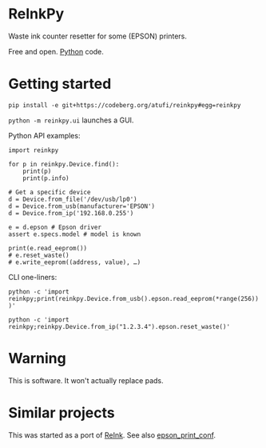 ReInkPy
=======
Waste ink counter resetter for some (EPSON) printers.

Free and open. [Python](https://python.org) code.


# Getting started

```
pip install -e git+https://codeberg.org/atufi/reinkpy#egg=reinkpy
```

`python -m reinkpy.ui` launches a GUI.


Python API examples:

```
import reinkpy

for p in reinkpy.Device.find():
	print(p)
    print(p.info)

# Get a specific device
d = Device.from_file('/dev/usb/lp0')
d = Device.from_usb(manufacturer='EPSON')
d = Device.from_ip('192.168.0.255')

e = d.epson # Epson driver
assert e.specs.model # model is known

print(e.read_eeprom())
# e.reset_waste()
# e.write_eeprom((address, value), …)
```

CLI one-liners:

`python -c 'import reinkpy;print(reinkpy.Device.from_usb().epson.read_eeprom(*range(256)))'`

`python -c 'import reinkpy;reinkpy.Device.from_ip("1.2.3.4").epson.reset_waste()'`


# Warning

This is software. It won't actually replace pads.


# Similar projects

This was started as a port of [ReInk](https://github.com/lion-simba/reink/).
See also [epson_print_conf](https://github.com/Ircama/epson_print_conf).

